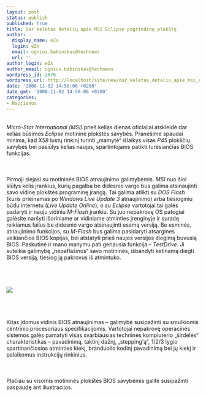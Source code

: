 ```yaml
---
layout: post
status: publish
published: true
title: Dar keletas detalių apie MSI Eclipse pagrindinę plokštę
author:
  display_name: eZx
  login: eZx
  email: ugnius.babinskas@technews
  url: ''
author_login: eZx
author_email: ugnius.babinskas@technews
wordpress_id: 2676
wordpress_url: http://localhost/site/new/dar_keletas_detaliu_apie_msi_eclipse_pagrindine_plokste/
date: '2008-11-02 14:58:06 +0200'
date_gmt: '2008-11-02 14:58:06 +0200'
categories:
- Naujienos
---
```

<p>
<br><i>Micro-Star International (MSI)</i> prieš kelias dienas oficialiai atskleidė dar kelias būsimos <i>Eclipse</i> motininė plokštės savybės. Pranešime spaudai minima, kad <i>X58</i> lustų rinkinį turinti „mamytė“ išlaikys visas <i>P45</i> plokščių savybės bei pasiūlys kelias naujas, spartintojams patikti turėsiančias BIOS funkcijas.<br />
<br><br />
<br>Pirmoji siejasi su motininės BIOS atnaujinimo galimybėmis. <i>MSI</i> nuo šiol siūlys kelis įrankius, kurių pagalba be didesnio vargo bus galima atsinaujinti savo vidinę plokštės programinę įrangą. Tai galima atlikti su <i>DOS Flash</i> (kuris prieinamas po <i>Windows Live Update 3</i> atnaujinimo) arba tiesioginiu būdu internetu (<i>Live Update Online</i>), o su <i>Eclipse</i> vartotojai tai galės padaryti ir nauju vidiniu <i>M-Flash</i> įrankiu. Su juo nepakrovę OS patogiai galėsite naršyti išoriniame ar vidiniame atminties įrenginyje ir suradę reikiamus failus be didesnio vargo atsinaujinti esamą versiją. Be esminės, atnaujinimo funkcijos, su <i>M-Flash</i> bus galima pasidaryti atsargines veikiančios BIOS kopijas, bei atstatyti prieš naujos versijos diegimą buvusią BIOS. Paskutinė ir mano manymu pati geriausia funkcija – <i>TestDrive</i>. Ji suteikia galimybę „nepaflašinus“ savo motininės, išbandyti ketinamą diegti BIOS versiją, tiesiog ją pakrovus iš atmintuko.<br />
<br><br />
<br><a class="ns" href="http://www.msi.eu/bios/ "><br><img src="http://www.technews.lt/upl/Failai/msi_eclipse_bios_features_small.jpg"><br></a><br />
<br><br />
<br>Kitas įdomus vidinis BIOS atnaujinimas – galimybė susipažinti su smulkiomis centrinio procesoriaus specifikacijomis. Vartotojai nepakrovę operacinės sistemos galės pamatyti visas svarbiausias technines kompiuterio „širdelės“ charakteristikas – pavadinimą, taktinį dažnį, „stepping‘ą“, 1/2/3 lygio spartinančiosios atminties kiekį, branduolio kodinį pavadinimą bei jų kiekį ir palaikomus instrukcijų rinkinius.<br />
<br><br />
<br>Plačiau su visomis motininės plokštės BIOS savybėmis galite susipažinti paspaudę ant iliustracijos.<br />
<br><br />
<br><br />
<br></p>

